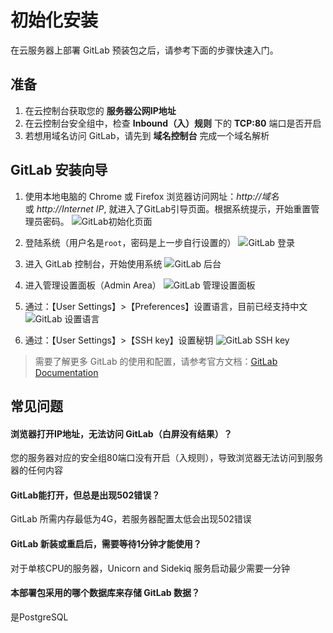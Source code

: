 # 初始化安装

在云服务器上部署 GitLab 预装包之后，请参考下面的步骤快速入门。

## 准备

1. 在云控制台获取您的 **服务器公网IP地址** 
2. 在云控制台安全组中，检查 **Inbound（入）规则** 下的 **TCP:80** 端口是否开启
3. 若想用域名访问 GitLab，请先到 **域名控制台** 完成一个域名解析

## GitLab 安装向导

1. 使用本地电脑的 Chrome 或 Firefox 浏览器访问网址：*http://域名* 或 *http://Internet IP*, 就进入了GitLab引导页面。根据系统提示，开始重置管理员密码。
   ![GitLab初始化页面](https://libs.websoft9.com/Websoft9/DocsPicture/zh/gitlab/gitlab-createpw-websoft9.png)

2. 登陆系统（用户名是`root`，密码是上一步自行设置的） 
   ![GitLab 登录](https://libs.websoft9.com/Websoft9/DocsPicture/zh/gitlab/gitlab-login-websoft9.png)

3. 进入 GitLab 控制台，开始使用系统 
   ![GitLab 后台](https://libs.websoft9.com/Websoft9/DocsPicture/zh/gitlab/gitlab-backend-websoft9.png)

4. 进入管理设置面板（Admin Area）
   ![GitLab 管理设置面板](https://libs.websoft9.com/Websoft9/DocsPicture/en/gitlab/gitlab-adminpanel-websoft9.png)

5. 通过：【User Settings】>【Preferences】设置语言，目前已经支持中文
   ![GitLab 设置语言](https://libs.websoft9.com/Websoft9/DocsPicture/en/gitlab/gitlab-setlanguage-websoft9.png)

6. 通过：【User Settings】>【SSH key】设置秘钥
   ![GitLab SSH key](https://libs.websoft9.com/Websoft9/DocsPicture/en/gitlab/gitlab-sshkey-websoft9.png)

> 需要了解更多 GitLab 的使用和配置，请参考官方文档：[GitLab Documentation](https://docs.gitlab.com/omnibus/README.html)

## 常见问题

#### 浏览器打开IP地址，无法访问 GitLab（白屏没有结果）？

您的服务器对应的安全组80端口没有开启（入规则），导致浏览器无法访问到服务器的任何内容

#### GitLab能打开，但总是出现502错误？

GitLab 所需内存最低为4G，若服务器配置太低会出现502错误

#### GitLab 新装或重启后，需要等待1分钟才能使用？

对于单核CPU的服务器，Unicorn and Sidekiq 服务启动最少需要一分钟

#### 本部署包采用的哪个数据库来存储 GitLab 数据？

是PostgreSQL